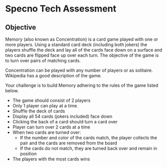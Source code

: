 # Specno Tech Assessment

## Objective 

Memory (also known as Concentration) is a card game played with one or more players. Using a standard card deck (including both jokers) the players shuffle the deck and lay all of the cards face down on a surface and two cards are flipped face up over each turn. The objective of the game is to turn over pairs of matching cards. 


Concentration can be played with any number of players or as solitaire. Wikipedia has a good description of the game.


Your challenge is to build Memory adhering to the rules of the game listed below.

- The game should consist of 2 players
- Only 1 player can play at a time.
- Shuffle the deck of cards
- Display all 54 cards (jokers included) face down
- Clicking the back of a card should turn a card over
- Player can turn over 2 cards at a time
- When two cards are turned over:
  * If the number and color of the cards match, the player collects the pair and the cards are removed from the board
  * If the cards do not match, they are turned back over and remain in position
- The players with the most cards wins

